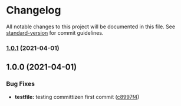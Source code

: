 # Changelog

All notable changes to this project will be documented in this file. See [standard-version](https://github.com/conventional-changelog/standard-version) for commit guidelines.

### [1.0.1](https://github.com/harmindersinghk/gittraining/compare/v0.0.1...v1.0.1) (2021-04-01)

## 1.0.0 (2021-04-01)


### Bug Fixes

* **testfile:** testing committizen first commit ([c8997f4](https://github.com/harmindersinghk/gittraining/commit/c8997f4a4b59d5ed78b2f97e49e0de00ff591f1c))
